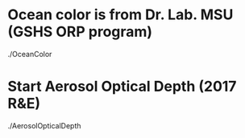 # Ocean color is from Dr. Lab. MSU (GSHS ORP program)
./OceanColor

# Start Aerosol Optical Depth (2017 R&E)
./AerosolOpticalDepth
